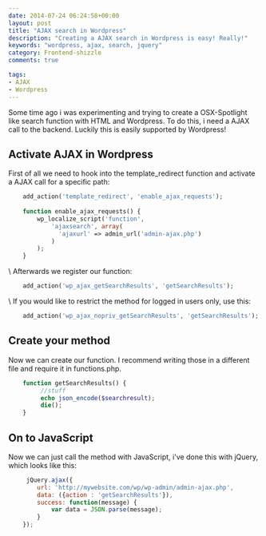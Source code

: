 ```yaml
---
date: 2014-07-24 06:24:58+00:00
layout: post
title: "AJAX search in Wordpress"
description: "Creating a AJAX search in Wordpress is easy! Really!"
keywords: "wordpress, ajax, search, jquery"
category: Frontend-shizzle
comments: true

tags:
- AJAX
- Wordpress
---
```


Some time ago i was experimenting and trying to create a OSX-Spotlight like search function with HTML and Wordpress.
To do this, i need a AJAX call to the backend. Luckily this is easily supported by Wordpress!

## Activate AJAX in Wordpress
First of all we need to hook into the template_redirect function and activate a AJAX call for a specific path:
    
~~~php
    add_action('template_redirect', 'enable_ajax_requests');
    
    function enable_ajax_requests() {
        wp_localize_script('function', 
            'ajaxsearch', array(
              'ajaxurl' => admin_url('admin-ajax.php')
            )
        );
    }
~~~

  \\
Afterwards we register our function:

~~~php
    add_action('wp_ajax_getSearchResults', 'getSearchResults');
~~~

 \\
If you would like to restrict the method for logged in users only, use this:

~~~php    
    add_action('wp_ajax_nopriv_getSearchResults', 'getSearchResults');
~~~


## Create your method
Now we can create our function. I recommend writing those in a different file and require it in functions.php.

~~~php
    function getSearchResults() {
         //stuff
         echo json_encode($searchresult);
         die();
    }
~~~
    
## On to JavaScript
Now we can just call the method with JavaScript, i've done this with jQuery, which looks like this:

~~~javascript
     jQuery.ajax({
        url: 'http://mywebsite.com/wp/wp-admin/admin-ajax.php',
        data: ({action : 'getSearchResults'}),
        success: function(message) {
            var data = JSON.parse(message);
        }
    });
~~~
